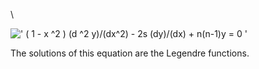 \\

![' ( 1 - x \^2 ) (d \^2 y)/(dx\^2) - 2s (dy)/(dx) + n(n-1)y = 0 '](../dictionary/equation_images/2544.1..png)

The solutions of this equation are the Legendre functions.

